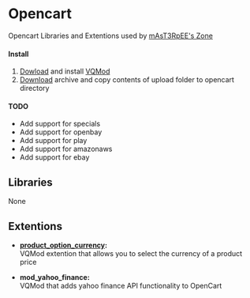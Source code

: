 Opencart
========

Opencart Libraries and Extentions used by [mAsT3RpEE's Zone][1]


#### Install ####

1. [Dowload][2] and install [VQMod][3]
2. [Download][4] archive and copy contents of upload folder to opencart directory


#### TODO ####
*   Add support for specials
*   Add support for openbay
*   Add support for play
*   Add support for amazonaws
*   Add support for ebay


Libraries
---------

None

Extentions
----------
*   **[product_option_currency](upload/vqmod/xml/product_option_currency.xml):**  
    VQMod extention that allows you to select the currency of a product price
    
*   **mod_yahoo_finance:**  
    VQMod that adds yahoo finance API functionality to OpenCart


   [1]: http://mast3rpee.tk                                                         "mAsT3RpEE's Zone"
   [2]: https://code.google.com/p/vqmod/                                            "VQMod Home Page"
   [3]: https://code.google.com/p/vqmod/wiki/Install_OpenCart                       "VQMod Install Instructions"
   [4]: https://github.com/mAsT3RpEE/Opencart/archive/product_option_currency.zip   "Download"
